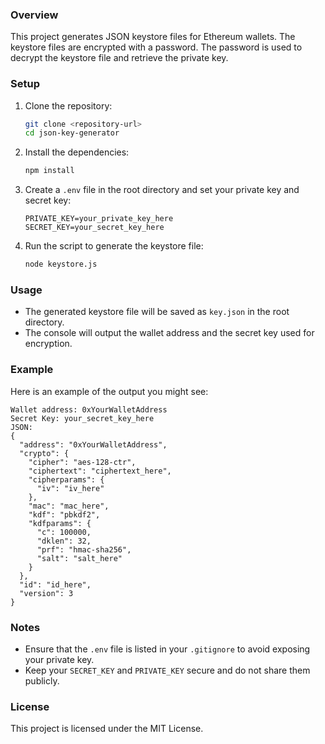 ### Overview

This project generates JSON keystore files for Ethereum wallets. The keystore files are encrypted with a password. The password is used to decrypt the keystore file and retrieve the private key.

### Setup

1. Clone the repository:

   ```bash
   git clone <repository-url>
   cd json-key-generator
   ```

2. Install the dependencies:

   ```bash
   npm install
   ```

3. Create a `.env` file in the root directory and set your private key and secret key:

   ```plaintext
   PRIVATE_KEY=your_private_key_here
   SECRET_KEY=your_secret_key_here
   ```

4. Run the script to generate the keystore file:
   ```bash
   node keystore.js
   ```

### Usage

- The generated keystore file will be saved as `key.json` in the root directory.
- The console will output the wallet address and the secret key used for encryption.

### Example

Here is an example of the output you might see:

```plaintext
Wallet address: 0xYourWalletAddress
Secret Key: your_secret_key_here
JSON:
{
  "address": "0xYourWalletAddress",
  "crypto": {
    "cipher": "aes-128-ctr",
    "ciphertext": "ciphertext_here",
    "cipherparams": {
      "iv": "iv_here"
    },
    "mac": "mac_here",
    "kdf": "pbkdf2",
    "kdfparams": {
      "c": 100000,
      "dklen": 32,
      "prf": "hmac-sha256",
      "salt": "salt_here"
    }
  },
  "id": "id_here",
  "version": 3
}
```

### Notes

- Ensure that the `.env` file is listed in your `.gitignore` to avoid exposing your private key.
- Keep your `SECRET_KEY` and `PRIVATE_KEY` secure and do not share them publicly.

### License

This project is licensed under the MIT License.
